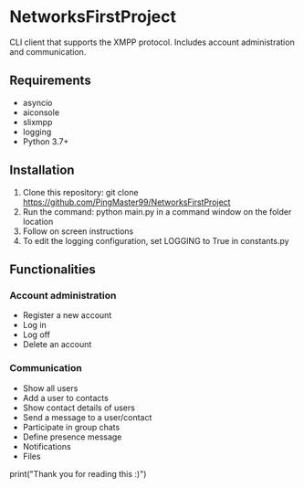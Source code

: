 # NetworksFirstProject
CLI client that supports the XMPP protocol. Includes account administration and communication. 

## Requirements
- asyncio
- aiconsole
- slixmpp
- logging
- Python 3.7+

## Installation
1. Clone this repository: git clone https://github.com/PingMaster99/NetworksFirstProject
2. Run the command: python main.py in a command window on the folder location
3. Follow on screen instructions
4. To edit the logging configuration, set LOGGING to True in constants.py

## Functionalities
### Account administration
- Register a new account
- Log in
- Log off
- Delete an account

### Communication
- Show all users
- Add a user to contacts
- Show contact details of users
- Send a message to a user/contact
- Participate in group chats
- Define presence message
- Notifications
- Files

print("Thank you for reading this :)")
